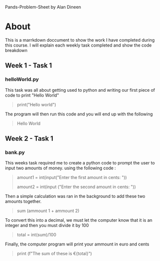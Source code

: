  Pands-Problem-Sheet by Alan Dineen

# About

<p> This is a marrkdown doccument to show the work I have completed during this course. I will explain each weekly task completed and show the code breakdown</p>

## Week 1 - Task 1

### helloWorld.py


<p> This task was all about getting used to python and writing our first piece of code to print "Hello World" </p>

> print("Hello world")

<p> The program will then run this code and you will end up with the following</p>

 > Hello World 

 ## Week 2 - Task 1
### bank.py

<p> This weeks task required me to create a python code to prompt the user to input two amounts of money. using the following code : 
</p>

>amount1 = int(input("Enter the first amount in cents: "))
>
>amount2 = int(input ("Enter the second amount in cents: "))

<p> Then a simple calculation was ran in the background to add these two amounts together. </p>

> sum (ammount 1 + ammount 2)

<p> To convert this into a decimal, we must let the computer know that it is an integer and then you must divide it by 100 </p>

> total = int(sum)/100

<p>Finally, the computer program will print your ammount in euro and cents </p>

> print (f"The sum of these is €{total}")

